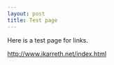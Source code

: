 ```yaml
---
layout: post
title: Test page
---
```


Here is a test page for links.

http://www.jkarreth.net/index.html
<!--stackedit_data:
eyJoaXN0b3J5IjpbLTg0ODQ0MDQ4MSwyMDIzOTYwNzQ0LC0xMT
Y4ODY0ODY5XX0=
-->
